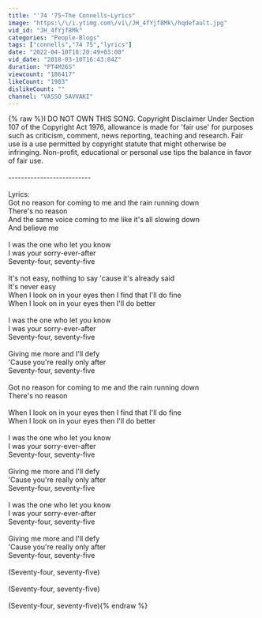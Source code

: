 ```yaml
---
title: "'74 '75~The Connells~Lyrics"
image: "https:\/\/i.ytimg.com\/vi\/JH_4fYjf8Mk\/hqdefault.jpg"
vid_id: "JH_4fYjf8Mk"
categories: "People-Blogs"
tags: ["connells","74 75","lyrics"]
date: "2022-04-10T18:20:49+03:00"
vid_date: "2018-03-10T16:43:04Z"
duration: "PT4M26S"
viewcount: "186417"
likeCount: "1903"
dislikeCount: ""
channel: "VASSO SAVVAKI"
---
```

{% raw %}I DO NOT OWN THIS SONG. Copyright Disclaimer Under Section 107 of the Copyright Act 1976, allowance is made for 'fair use' for purposes such as criticism, comment, news reporting, teaching and research. Fair use is a use permitted by copyright statute that might otherwise be infringing. Non-profit, educational or personal use tips the balance in favor of fair use.<br /><br />--------------------------<br /><br />Lyrics:<br />Got no reason for coming to me and the rain running down <br />There's no reason <br />And the same voice coming to me like it's all slowing down <br />And believe me <br /><br />I was the one who let you know <br />I was your sorry-ever-after <br />Seventy-four, seventy-five <br /><br />It's not easy, nothing to say 'cause it's already said <br />It's never easy <br />When I look on in your eyes then I find that I'll do fine <br />When I look on in your eyes then I'll do better <br /><br />I was the one who let you know <br />I was your sorry-ever-after <br />Seventy-four, seventy-five <br /><br />Giving me more and I'll defy <br />'Cause you're really only after <br />Seventy-four, seventy-five <br /><br />Got no reason for coming to me and the rain running down <br />There's no reason <br /><br />When I look on in your eyes then I find that I'll do fine <br />When I look on in your eyes then I'll do better <br /><br />I was the one who let you know <br />I was your sorry-ever-after <br />Seventy-four, seventy-five <br /><br />Giving me more and I'll defy <br />'Cause you're really only after <br />Seventy-four, seventy-five <br /><br />I was the one who let you know <br />I was your sorry-ever-after <br />Seventy-four, seventy-five <br /><br />Giving me more and I'll defy <br />'Cause you're really only after <br />Seventy-four, seventy-five <br /><br />(Seventy-four, seventy-five) <br /><br />(Seventy-four, seventy-five) <br /><br />(Seventy-four, seventy-five){% endraw %}
